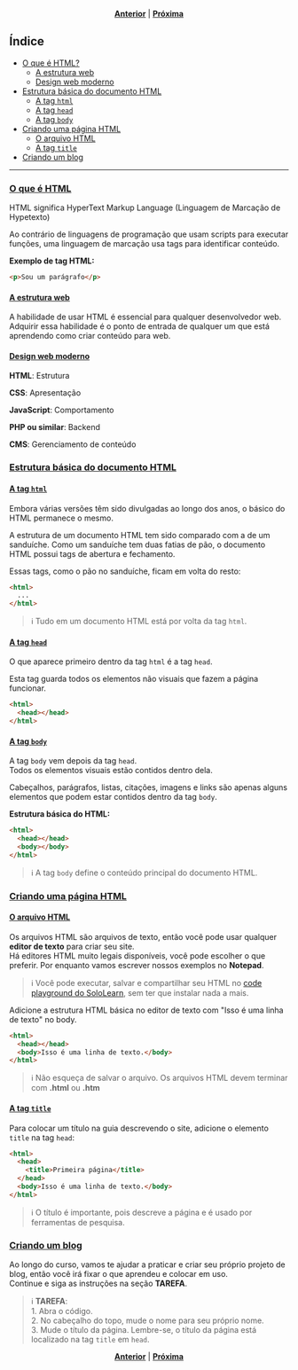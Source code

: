<p align="center">
  <a href="#"><strong>Anterior</strong></a>
  |
  <a href="#"><strong>Próxima</strong></a>
</p>

## Índice
- [O que é HTML?](#o-que-é-html)
  - [A estrutura web](#a-estrutura-web)
  - [Design web moderno](#design-web-moderno)
- [Estrutura básica do documento HTML](#estrutura-básica-do-documento-html)
  - [A tag `html`](#a-tag-html)
  - [A tag `head`](#a-tag-head)
  - [A tag `body`](#a-tag-body)
- [Criando uma página HTML](#criando-uma-página-html)
  - [O arquivo HTML](#o-arquivo-html)
  - [A tag `title`](#a-tag-title)
- [Criando um blog](#criando-um-blog)
-----
### [O que é HTML](#índice)
HTML significa HyperText Markup Language (Linguagem de Marcação de Hypetexto)

Ao contrário de linguagens de programação que usam scripts para executar funções, uma linguagem de marcação usa tags para identificar conteúdo.

__Exemplo de tag HTML:__

```html
<p>Sou um parágrafo</p>
```
#### [A estrutura web](#índice)
A habilidade de usar HTML é essencial para qualquer desenvolvedor web. Adquirir essa habilidade é o ponto de entrada de qualquer um que está aprendendo como criar conteúdo para web.

#### [Design web moderno](#índice)
__HTML__: Estrutura

__CSS__: Apresentação

__JavaScript__: Comportamento

__PHP ou similar__: Backend

__CMS__: Gerenciamento de conteúdo

### [Estrutura básica do documento HTML](#índice)
#### [A tag `html`](#índice)
Embora várias versões têm sido divulgadas ao longo dos anos, o básico do HTML permanece o mesmo.

A estrutura de um documento HTML tem sido comparado com a de um sanduíche. Como um sanduíche tem duas fatias de pão, o documento HTML possui tags de abertura e fechamento.

Essas tags, como o pão no sanduíche, ficam em volta do resto:

```html
<html>
  ...
</html>
```

> :information_source: Tudo em um documento HTML está por volta da tag `html`.

#### [A tag `head`](#índice)
O que aparece primeiro dentro da tag `html` é a tag `head`.

Esta tag guarda todos os elementos não visuais que fazem a página funcionar.

```html
<html>
  <head></head>
</html>
```

#### [A tag `body`](#índice)
A tag `body` vem depois da tag `head`.<br>
Todos os elementos visuais estão contidos dentro dela.

Cabeçalhos, parágrafos, listas, citações, imagens e links são apenas alguns elementos que podem estar contidos dentro da tag `body`.

__Estrutura básica do HTML:__

```html
<html>
  <head></head>
  <body></body>
</html>
```

> :information_source: A tag `body` define o conteúdo principal do documento HTML.

### [Criando uma página HTML](#índice)
#### [O arquivo HTML](#índice)
Os arquivos HTML são arquivos de texto, então você pode usar qualquer __editor de texto__ para criar seu site.<br>
Há editores HTML muito legais disponíveis, você pode escolher o que preferir. Por enquanto vamos escrever nossos exemplos no __Notepad__.

> :information_source: Você pode executar, salvar e compartilhar seu HTML no [code playground do SoloLearn](https://www.sololearn.com/Codes/), sem ter que instalar nada a mais.

Adicione a estrutura HTML básica no editor de texto com "Isso é uma linha de texto" no body.

```html
<html>
  <head></head>
  <body>Isso é uma linha de texto.</body>
</html>
```

> :information_source: Não esqueça de salvar o arquivo. Os arquivos HTML devem terminar com __.html__ ou __.htm__

#### [A tag `title`](#índice)
Para colocar um título na guia descrevendo o site, adicione o elemento `title` na tag `head`:

```html
<html>
  <head>
    <title>Primeira página</title>
  </head>
  <body>Isso é uma linha de texto.</body>
</html>
```

> :information_source: O título é importante, pois descreve a página e é usado por ferramentas de pesquisa.

### [Criando um blog](#índice)
Ao longo do curso, vamos te ajudar a praticar e criar seu próprio projeto de blog, então você irá fixar o que aprendeu e colocar em uso.<br>
Continue e siga as instruções na seção __TAREFA__.
> :information_source: __TAREFA__:<br>1. Abra o código.<br>2. No cabeçalho do topo, mude o nome para seu próprio nome.<br>3. Mude o título da página. Lembre-se, o título da página está localizado na tag `title` em `head`.

<p align="center">
  <a href="#"><strong>Anterior</strong></a>
  |
  <a href="#"><strong>Próxima</strong></a>
</p>
<!--stackedit_data:
eyJoaXN0b3J5IjpbLTE3NTk3NTQyMjFdfQ==
-->